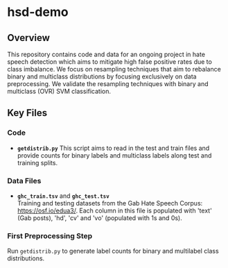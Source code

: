 # hsd-demo

## Overview

This repository contains code and data for an ongoing project in hate speech detection which aims to mitigate high false positive rates due to class imbalance. We focus on resampling techniques that aim to rebalance binary and multiclass distributions by focusing exclusively on data preprocessing. We validate the resampling techniques with binary and multiclass (OVR) SVM classification.

## Key Files

### Code

- **`getdistrib.py`**
  This script aims to read in the test and train files and provide counts for binary labels and multiclass labels along test and training splits. 

### Data Files
- **`ghc_train.tsv`** and **`ghc_test.tsv`**  
  Training and testing datasets from the Gab Hate Speech Corpus: https://osf.io/edua3/. Each column in this file is populated with 'text' (Gab posts), 'hd', 'cv' and 'vo' (populated with 1s and 0s). 

### First Preprocessing Step
Run `getdistrib.py` to generate label counts for binary and multilabel class distributions. 

  
